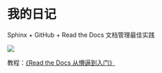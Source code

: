# 我的日记

Sphinx + GitHub + Read the Docs 文档管理最佳实践

![](screenshot.png)

教程：[《Read the Docs 从懵逼到入门》](https://blog.csdn.net/lu_embedded/article/details/109006380)

